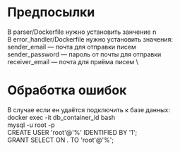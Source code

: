 Предпосылки
=========

В parser/Dockerfile нужно установить занчение n \
В error_handler/Dockerfile нужно установить значения: \
sender_email — почта для отправки писем \
sender_password — пароль от почты для отправки \
receiver_email — почта для приёма писем \



Обработка ошибок
=========
В случае если ен удаётся подключить к базе данных:\
docker exec -it db_container_id bash\
mysql -u root -p\
CREATE USER 'root'@'%' IDENTIFIED BY '1';\
GRANT SELECT ON *.* TO 'root'@'%';
